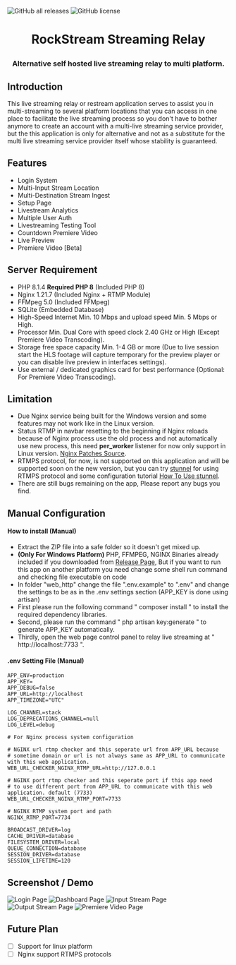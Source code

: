 ![GitHub all releases](https://img.shields.io/github/downloads/sandyh90/rockstream-streaming-relay/total?style=for-the-badge)
![GitHub license](https://img.shields.io/github/license/sandyh90/rockstream-streaming-relay?style=for-the-badge)

<h1 align="center">RockStream Streaming Relay</p>

<h3 align="center">Alternative self hosted live streaming relay to multi platform.</h3>

## Introduction
This live streaming relay or restream application serves to assist you in multi-streaming to several platform locations that you can access in one place to facilitate the live streaming process so you don't have to bother anymore
to create an account with a multi-live streaming service provider, but the this application is only for alternative and not as a substitute for the multi live streaming service provider itself whose stability is guaranteed.

## Features
- Login System
- Multi-Input Stream Location
- Multi-Destination Stream Ingest
- Setup Page
- Livestream Analytics
- Multiple User Auth
- Livestreaming Testing Tool
- Countdown Premiere Video
- Live Preview
- Premiere Video [Beta]

## Server Requirement
- PHP 8.1.4 **Required PHP 8** (Included PHP 8)
- Nginx 1.21.7 (Included Nginx + RTMP Module)
- FFMpeg 5.0 (Included FFMpeg)
- SQLite (Embedded Database)
- High-Speed Internet Min. 10 Mbps and upload speed Min. 5 Mbps or High.
- Processor Min. Dual Core with speed clock 2.40 GHz or High (Except Premiere Video Transcoding).
- Storage free space capacity Min. 1-4 GB or more (Due to live session start the HLS footage will capture temporary for the preview player or you can disable live preview in interfaces settings).
- Use external / dedicated graphics card for best performance (Optional: For Premiere Video Transcoding).

## Limitation
- Due Nginx service being built for the Windows version and some features may not work like in the Linux version.
- Status RTMP in navbar resetting to the beginning if Nginx reloads because of Nginx process use the old process and not automatically use new process, this need **per_worker** listener for now only support in Linux version. [Nginx Patches Source](https://github.com/arut/nginx-patches).
- RTMPS protocol, for now, is not supported on this application and will be supported soon on the new version, but you can try [stunnel](https://www.stunnel.org/) for using RTMPS protocol and some configuration tutorial [How To Use stunnel](https://serverfault.com/questions/1019317/receiving-rtmps-stream-on-nginx-rtmp).
- There are still bugs remaining on the app, Please report any bugs you find.

## Manual Configuration
#### How to install (Manual)
- Extract the ZIP file into a safe folder so it doesn't get mixed up.
- **(Only For Windows Platform)** PHP, FFMPEG, NGINX Binaries already included if you downloaded from [Release Page](https://github.com/sandyh90/rockstream-streaming-relay/releases),
But if you want to run this app on another platform you need change some shell run command and checking file executable on code
- In folder "web_http" change the file ".env.example" to ".env" and change the settings to be as in the .env settings section (APP_KEY is done using artisan)
- First please run the following command " composer install " to install the required dependency libraries.
- Second, please run the command " php artisan key:generate " to generate APP_KEY automatically.
- Thirdly, open the web page control panel to relay live streaming at " http://localhost:7733 ".

#### .env Setting File (Manual)
```
APP_ENV=production
APP_KEY=
APP_DEBUG=false
APP_URL=http://localhost
APP_TIMEZONE="UTC"

LOG_CHANNEL=stack
LOG_DEPRECATIONS_CHANNEL=null
LOG_LEVEL=debug

# For Nginx process system configuration

# NGINX url rtmp checker and this seperate url from APP_URL because
# sometime domain or url is not always same as APP_URL to communicate with this web application.
WEB_URL_CHECKER_NGINX_RTMP_URL=http://127.0.0.1

# NGINX port rtmp checker and this seperate port if this app need
# to use different port from APP_URL to communicate with this web application. default (7733)
WEB_URL_CHECKER_NGINX_RTMP_PORT=7733

# NGINX RTMP system port and path
NGINX_RTMP_PORT=7734

BROADCAST_DRIVER=log
CACHE_DRIVER=database
FILESYSTEM_DRIVER=local
QUEUE_CONNECTION=database
SESSION_DRIVER=database
SESSION_LIFETIME=120
```

## Screenshot / Demo

![Login Page](https://user-images.githubusercontent.com/30236529/177349049-2a94e4c5-2716-43a5-b790-8447b93ba54d.jpeg)
![Dashboard Page](https://user-images.githubusercontent.com/30236529/177348420-f726ab42-8f10-4f7c-9c5d-8dcf28be5dae.jpeg)
![Input Stream Page](https://user-images.githubusercontent.com/30236529/177348514-21f56b62-cdc3-4d1c-bc80-0e91e2fd7f70.jpeg)
![Output Stream Page](https://user-images.githubusercontent.com/30236529/177348614-dee23fee-263e-46d5-8fc6-77314547b3e5.jpeg)
![Premiere Video Page](https://user-images.githubusercontent.com/30236529/177348697-879174e0-2dae-4288-9d03-e771da5bc697.jpeg)

## Future Plan
- [ ] Support for linux platform
- [ ] Nginx support RTMPS protocols